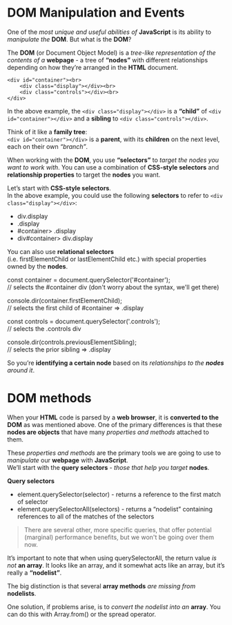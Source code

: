 # DOM Manipulation and Events

One of the *most unique and useful abilities of* **JavaScript** is its ability to *manipulate the* **DOM**. But what is the **DOM**?

The **DOM** (or Document Object Model) is a *tree-like representation of the contents of a* **webpage** - a tree of **“nodes”** with different relationships depending on how they’re arranged in the **HTML** document.

    <div id="container"><br>
        <div class="display"></div><br> 
        <div class="controls"></div><br>
    </div>

In the above example, the `<div class="display"></div>` is a **“child”** of `<div id="container"></div>` and a **sibling** to `<div class="controls"></div>`.

Think of it like a **family tree**:<br>
`<div id="container"></div>` is a **parent**, with its **children** on the next level, each on their own *“branch”*.

When working with the **DOM**, you use **“selectors”** to *target the nodes you want to work with*. You can use a combination of **CSS-style selectors** and **relationship properties** to target the **nodes** you want.

Let’s start with **CSS-style selectors**.<br>
In the above example, you could use the following **selectors** to refer to `<div class="display"></div>`:

<ul>
<li>div.display</li>
<li>.display</li>
<li>#container> .display</li>
<li>div#container> div.display</li>
</ul>

You can also use **relational selectors**<br>
(i.e. firstElementChild or lastElementChild etc.) with special properties owned by the **nodes**.

<p>const container = document.querySelector('#container');<br>
// selects the #container div (don't worry about the syntax, we'll get there)</p>

<p>console.dir(container.firstElementChild);<br>                   
// selects the first child of #container => .display</p>

<p>const controls = document.querySelector('.controls');<br>   
// selects the .controls div</p>

<p>console.dir(controls.previousElementSibling);<br>                  
// selects the prior sibling => .display</p>

So you’re **identifying a certain node** based on its *relationships to the **nodes** around it*.

# DOM methods

When your **HTML** code is parsed by a **web browser**, it is **converted to the DOM** as was mentioned above. One of the primary differences is that these **nodes are objects** that have many *properties and methods* attached to them.

These *properties and methods* are the primary tools we are going to use to *manipulate* our **webpage** with **JavaScript**.<br>
We’ll start with the **query selectors** - *those that help you target* **nodes**.

**Query selectors**
<ul>
<li>element.querySelector(selector) - returns a reference to the first match of selector</li>
<li>element.querySelectorAll(selectors) - returns a “nodelist” containing references to all of the matches of the selectors</li>
</ul>

> There are several other, more specific queries, that offer potential (marginal) performance benefits, but we won't be going over them now.


It’s important to note that when using querySelectorAll, the return value *is not* **an array**. It looks like an array, and it somewhat acts like an array, but it’s really a **“nodelist”**.

The big distinction is that several **array methods** *are missing from* **nodelists**.

One solution, if problems arise, is to *convert the nodelist into an* **array**. You can do this with Array.from() or the spread operator.












